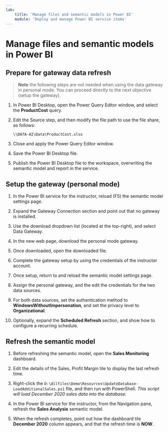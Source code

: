 ```yaml
---
lab:
    title: 'Manage files and semantic models in Power BI'
    module: 'Deploy and manage Power BI service items'
---
```


# Manage files and semantic models in Power BI

## Prepare for gateway data refresh

> **Note** the following steps are not needed when using the data gateway in personal mode. You can proceed directly to the next objective (setup the gateway).

1. In Power BI Desktop, open the Power Query Editor window, and select the **ProductCost** query.

1. Edit the Source step, and then modify the file path to use the file share, as follows:

    `\\DATA-AI\Data\ProductCost.xlsx`

1. Close and apply the Power Query Editor window.

1. Save the Power BI Desktop file.

1. Publish the Power BI Desktop file to the workspace, overwriting the semantic model and report in the service.

## Setup the gateway (personal mode)

1. In the Power BI service for the instructor, reload (F5) the semantic model settings page.

1. Expand the Gateway Connection section and point out that no gateway is installed.

1. Use the download dropdown list (located at the top-right), and select Data Gateway.

1. In the new web page, download the personal mode gateway.

1. Once downloaded, open the downloaded file.

1. Complete the gateway setup by using the credentials of the instructor account.

1. Once setup, return to and reload the semantic model settings page.

1. Assign the personal gateway, and the edit the credentials for the two data sources.

1. For both data sources, set the authentication method to **WindowsWithoutImpersonation**, and set the privacy level to **Organizational**.

1. Optionally, expand the **Scheduled Refresh** section, and show how to configure a recurring schedule.

## Refresh the semantic model

1. Before refreshing the semantic model, open the **Sales Monitoring** dashboard.

1. Edit the details of the Sales, Profit Margin tile to display the last refresh time.

1. Right-click the `D:\Allfiles\Demo\Resources\UpdateDatabase-LoadAdditionalSales.ps1` file, and then run with PowerShell. *This script will load December 2020 sales data into the database.*

1. In the Power BI service for the instructor, from the Navigation pane, refresh the **Sales Analysis** semantic model.

1. When the refresh completes, point out how the dashboard tile **December 2020** column appears, and that the refresh time is **NOW**.
